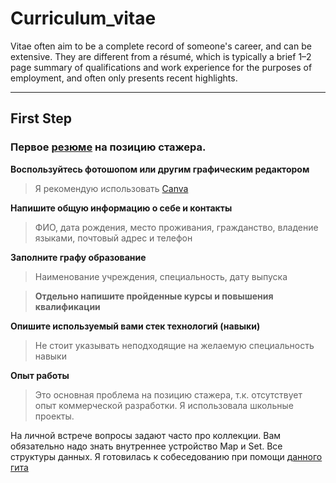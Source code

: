 # Curriculum_vitae
Vitae often aim to be a complete record of someone's career, and can be extensive. They are different from a résumé, which is typically a brief 1–2 page summary of qualifications and work experience for the purposes of employment, and often only presents recent highlights. 
____
## First Step
### Первое [резюме](https://github.com/azazelija/Curriculum_vitae/blob/master/%D0%A0%D0%B5%D0%B7%D1%8E%D0%BC%D0%B5%20_%D0%9F%D1%80%D0%BE%D0%B3%D1%80%D0%B0%D0%BC%D0%BC%D0%B8%D1%81%D1%82%20%D0%92%D0%BE%D1%80%D0%BE%D0%BD%D0%BE%D0%B2%D0%B0%20%D0%A5%D1%80%D0%B8%D1%81%D1%82%D0%B8%D0%BD%D0%B0%20%D0%93%D0%B5%D0%BD%D0%BD%D0%B0%D0%B4%D1%8C%D0%B5%D0%B2%D0%BD%D0%B0_.pdf) на позицию стажера.
**Воспользуйтесь фотошопом или другим графическим редактором**
> Я рекомендую использовать [Canva](https://www.canva.com/)

**Напишите общую информацию о себе и контакты**
>ФИО, дата рождения, место проживания, гражданство, владение языками, почтовый адрес и телефон

**Заполните графу образование**
>Наименование учреждения, специальность, дату выпуска

>**Отдельно напишите пройденные курсы и повышения квалификации**

**Опишите используемый вами стек технологий (навыки)**
>Не стоит указывать неподходящие на желаемую специальность навыки

**Опыт работы**
>Это основная проблема на позицию стажера, т.к. отсутствует опыт коммерческой разработки. Я использовала школьные проекты.

На личной встрече вопросы задают часто про коллекции. Вам обязательно надо знать внутреннее устройство Map и Set. Все структуры данных.
Я готовилась к собеседованию при помощи [данного гита](https://github.com/enhorse/java-interview)
